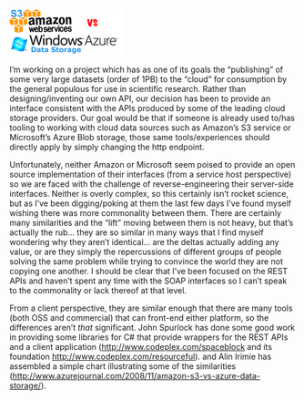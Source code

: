 <img alt='AWS vs Azure' src='/assets/images/amazon_vs_azure_7B73CA32.png' class='blogimage img-responsive'>

I’m working on a project which has as one of its goals the “publishing” of some very large datasets (order of 1PB) to
the “cloud” for consumption by the general populous for use in scientific research. Rather than designing/inventing our
own API, our decision has been to provide an interface consistent with the APIs produced by some of the leading cloud
storage providers. Our goal would be that if someone is already used to/has tooling to working with cloud data sources
such as Amazon’s S3 service or Microsoft’s Azure Blob storage, those same tools/experiences should directly apply by
simply changing the http endpoint.

Unfortunately, neither Amazon or Microsoft seem poised to provide an open source implementation of their interfaces
(from a service host perspective) so we are faced with the challenge of reverse-engineering their server-side
interfaces. Neither is overly complex, so this certainly isn’t rocket science, but as I’ve been digging/poking at them
the last few days I’ve found myself wishing there was more commonality between them. There are certainly many
similarities and the “lift” moving between them is not heavy, but that’s actually the rub… they are so similar in many
ways that I find myself wondering why they aren’t identical… are the deltas actually adding any value, or are they
simply the repercussions of different groups of people solving the same problem while trying to convince the world
they are not copying one another. I should be clear that I’ve been focused on the REST APIs and haven’t spent any time
with the SOAP interfaces so I can’t speak to the commonality or lack thereof at that level.

From a client perspective, they are similar enough that there are many tools (both OSS and commercial) that can
front-end either platform, so the differences aren’t *that* significant. John Spurlock has done some good work in
providing some libraries for C# that provide wrappers for the REST APIs and a client application
(<http://www.codeplex.com/spaceblock> and its foundation <http://www.codeplex.com/resourceful>). and Alin Irimie has
assembled a simple chart illustrating some of the similarities
(<http://www.azurejournal.com/2008/11/amazon-s3-vs-azure-data-storage/>).